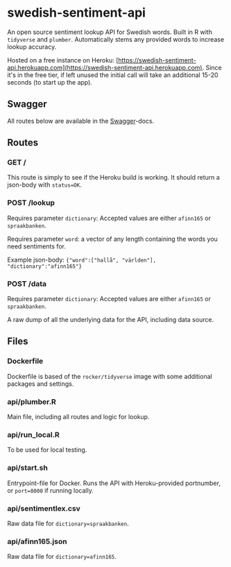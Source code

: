# swedish-sentiment-api
An open source sentiment lookup API for Swedish words. Built in R with `tidyverse` and `plumber`. Automatically stems any provided words to increase lookup accuracy.

Hosted on a free instance on Heroku: [https://swedish-sentiment-api.herokuapp.com](https://swedish-sentiment-api.herokuapp.com). Since it's in the free tier, if left unused the initial call will take an additional 15-20 seconds (to start up the app).

## Swagger
All routes below are available in the [Swagger](https://swedish-sentiment-api.herokuapp.com/__swagger__/)-docs.

## Routes
### GET /
This route is simply to see if the Heroku build is working. It should return a json-body with `status=OK`.

### POST /lookup
Requires parameter `dictionary`: Accepted values are either `afinn165` or `spraakbanken`.

Requires parameter `word`: a vector of any length containing the words you need sentiments for.

Example json-body: `{"word":["hallå", "världen"], "dictionary":"afinn165"}`

### POST /data
Requires parameter `dictionary`: Accepted values are either `afinn165` or `spraakbanken`.

A raw dump of all the underlying data for the API, including data source.

## Files
### Dockerfile
Dockerfile is based of the `rocker/tidyverse` image with some additional packages and settings.

### api/plumber.R
Main file, including all routes and logic for lookup.

### api/run_local.R
To be used for local testing.

### api/start.sh
Entrypoint-file for Docker. Runs the API with Heroku-provided portnumber, or `port=8000` if running locally.

### api/sentimentlex.csv
Raw data file for `dictionary=spraakbanken`.

### api/afinn165.json
Raw data file for `dictionary=afinn165`.
